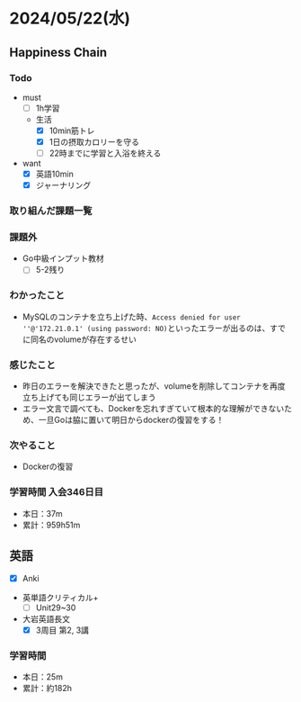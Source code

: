 # 2024/05/22(水)

## Happiness Chain

### Todo

- must
  - [ ] 1h学習
  - 生活
    - [x] 10min筋トレ
    - [x] 1日の摂取カロリーを守る
    - [ ] 22時までに学習と入浴を終える
- want
  - [x] 英語10min
  - [x] ジャーナリング

### 取り組んだ課題一覧

### 課題外

- Go中級インプット教材
  - [ ] 5-2残り

### わかったこと

- MySQLのコンテナを立ち上げた時、`Access denied for user ''@'172.21.0.1' (using password: NO)`といったエラーが出るのは、すでに同名のvolumeが存在するせい

### 感じたこと

- 昨日のエラーを解決できたと思ったが、volumeを削除してコンテナを再度立ち上げても同じエラーが出てしまう
- エラー文言で調べても、Dockerを忘れすぎていて根本的な理解ができないため、一旦Goは脇に置いて明日からdockerの復習をする！

### 次やること

- Dockerの復習

### 学習時間 入会346日目

- 本日：37m
- 累計：959h51m

## 英語

- [x] Anki
- 英単語クリティカル+
  - [ ] Unit29~30
- 大岩英語長文
  - [x] 3周目 第2, 3講

### 学習時間

- 本日：25m
- 累計：約182h
